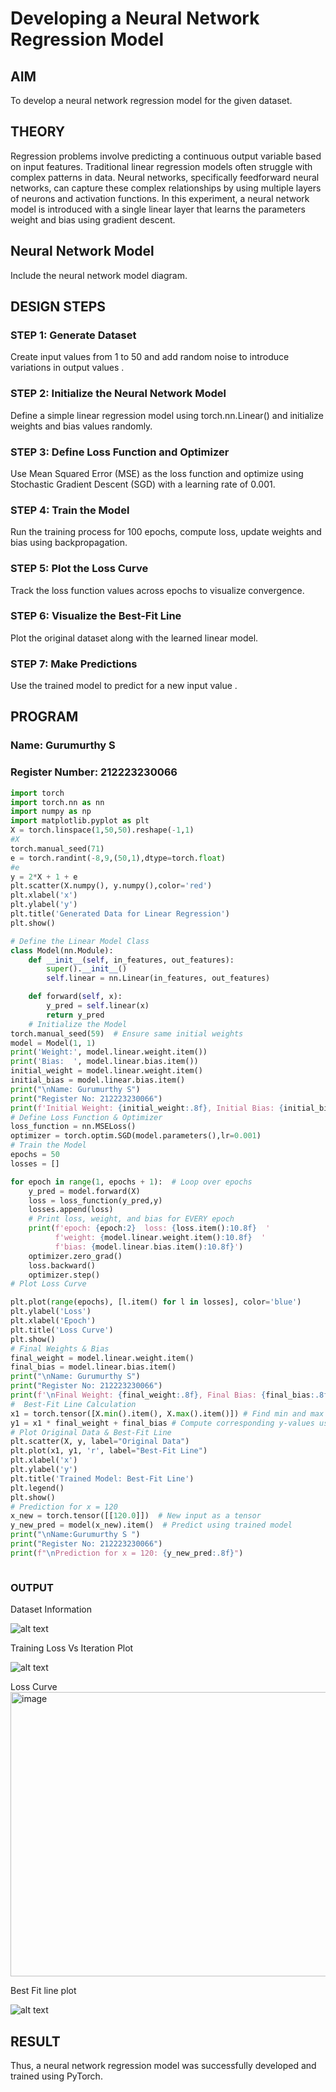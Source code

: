 # Developing a Neural Network Regression Model

## AIM
To develop a neural network regression model for the given dataset.

## THEORY
Regression problems involve predicting a continuous output variable based on input features. Traditional linear regression models often struggle with complex patterns in data. Neural networks, specifically feedforward neural networks, can capture these complex relationships by using multiple layers of neurons and activation functions. In this experiment, a neural network model is introduced with a single linear layer that learns the parameters weight and bias using gradient descent.

## Neural Network Model
Include the neural network model diagram.

## DESIGN STEPS
### STEP 1: Generate Dataset

Create input values  from 1 to 50 and add random noise to introduce variations in output values .

### STEP 2: Initialize the Neural Network Model

Define a simple linear regression model using torch.nn.Linear() and initialize weights and bias values randomly.

### STEP 3: Define Loss Function and Optimizer

Use Mean Squared Error (MSE) as the loss function and optimize using Stochastic Gradient Descent (SGD) with a learning rate of 0.001.

### STEP 4: Train the Model

Run the training process for 100 epochs, compute loss, update weights and bias using backpropagation.

### STEP 5: Plot the Loss Curve

Track the loss function values across epochs to visualize convergence.

### STEP 6: Visualize the Best-Fit Line

Plot the original dataset along with the learned linear model.

### STEP 7: Make Predictions

Use the trained model to predict  for a new input value .

## PROGRAM

### Name: Gurumurthy S

### Register Number: 212223230066

```python
import torch
import torch.nn as nn
import numpy as np
import matplotlib.pyplot as plt
X = torch.linspace(1,50,50).reshape(-1,1)
#X
torch.manual_seed(71)
e = torch.randint(-8,9,(50,1),dtype=torch.float)
#e
y = 2*X + 1 + e
plt.scatter(X.numpy(), y.numpy(),color='red')
plt.xlabel('x')
plt.ylabel('y')
plt.title('Generated Data for Linear Regression')
plt.show()

# Define the Linear Model Class
class Model(nn.Module):
    def __init__(self, in_features, out_features):
        super().__init__()
        self.linear = nn.Linear(in_features, out_features)

    def forward(self, x):
        y_pred = self.linear(x)
        return y_pred
    # Initialize the Model
torch.manual_seed(59)  # Ensure same initial weights
model = Model(1, 1)
print('Weight:', model.linear.weight.item())
print('Bias:  ', model.linear.bias.item())
initial_weight = model.linear.weight.item()
initial_bias = model.linear.bias.item()
print("\nName: Gurumurthy S")
print("Register No: 212223230066")
print(f'Initial Weight: {initial_weight:.8f}, Initial Bias: {initial_bias:.8f}\n')
# Define Loss Function & Optimizer
loss_function = nn.MSELoss()
optimizer = torch.optim.SGD(model.parameters(),lr=0.001)
# Train the Model
epochs = 50
losses = []

for epoch in range(1, epochs + 1):  # Loop over epochs
    y_pred = model.forward(X)
    loss = loss_function(y_pred,y)
    losses.append(loss)
    # Print loss, weight, and bias for EVERY epoch
    print(f'epoch: {epoch:2}  loss: {loss.item():10.8f}  '
          f'weight: {model.linear.weight.item():10.8f}  '
          f'bias: {model.linear.bias.item():10.8f}')
    optimizer.zero_grad()
    loss.backward()
    optimizer.step()
# Plot Loss Curve

plt.plot(range(epochs), [l.item() for l in losses], color='blue')
plt.ylabel('Loss')
plt.xlabel('Epoch')
plt.title('Loss Curve')
plt.show()
# Final Weights & Bias
final_weight = model.linear.weight.item()
final_bias = model.linear.bias.item()
print("\nName: Gurumurthy S")
print("Register No: 212223230066")
print(f'\nFinal Weight: {final_weight:.8f}, Final Bias: {final_bias:.8f}')
#  Best-Fit Line Calculation
x1 = torch.tensor([X.min().item(), X.max().item()]) # Find min and max values of X
y1 = x1 * final_weight + final_bias # Compute corresponding y-values using trained model
# Plot Original Data & Best-Fit Line
plt.scatter(X, y, label="Original Data")
plt.plot(x1, y1, 'r', label="Best-Fit Line")
plt.xlabel('x')
plt.ylabel('y')
plt.title('Trained Model: Best-Fit Line')
plt.legend()
plt.show()
# Prediction for x = 120
x_new = torch.tensor([[120.0]])  # New input as a tensor
y_new_pred = model(x_new).item()  # Predict using trained model
print("\nName:Gurumurthy S ")
print("Register No: 212223230066")
print(f"\nPrediction for x = 120: {y_new_pred:.8f}")



```


### OUTPUT

Dataset Information
<br/>

![alt text](image.png)

Training Loss Vs Iteration Plot
<br/>

![alt text](image-1.png)

Loss Curve
<br/>
<img width="580" height="455" alt="image" src="https://github.com/user-attachments/assets/6e501cc5-9007-4283-a14b-747e30bd223e" />




Best Fit line plot
<br/>



![alt text](image-2.png)



## RESULT
Thus, a neural network regression model was successfully developed and trained using PyTorch.
